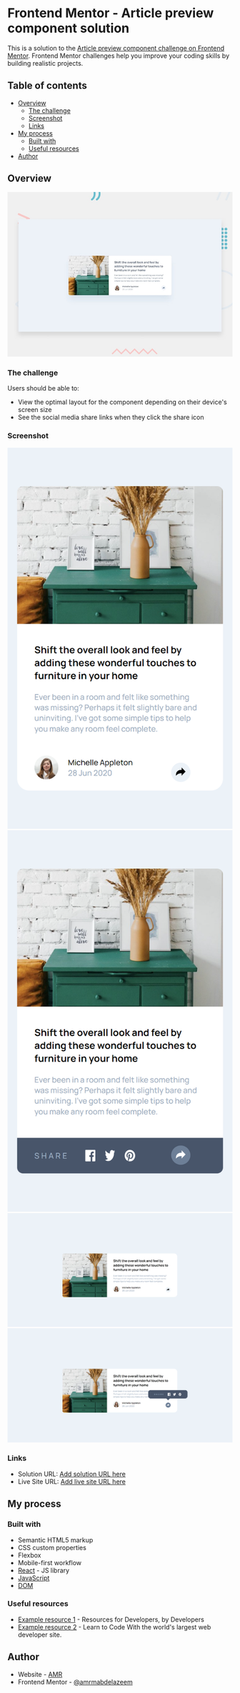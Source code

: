 # Frontend Mentor - Article preview component solution

This is a solution to the [Article preview component challenge on Frontend Mentor](https://www.frontendmentor.io/challenges/article-preview-component-dYBN_pYFT). Frontend Mentor challenges help you improve your coding skills by building realistic projects. 

## Table of contents

- [Overview](#overview)
  - [The challenge](#the-challenge)
  - [Screenshot](#screenshot)
  - [Links](#links)
- [My process](#my-process)
  - [Built with](#built-with)
  - [Useful resources](#useful-resources)
- [Author](#author)


## Overview

![Design preview for the Article preview component coding challenge](./design/desktop-preview.jpg)


### The challenge

Users should be able to:

- View the optimal layout for the component depending on their device's screen size
- See the social media share links when they click the share icon

### Screenshot

![mobile-preview](public/screenshots/mobile-preview.png)
![mobile-active](public/screenshots/mobile-active.png)
![desktop-preview](public/screenshots/desktop-preview.png)
![desktop-active](public/screenshots/desktop-active.png)

### Links

- Solution URL: [Add solution URL here](https://your-solution-url.com)
- Live Site URL: [Add live site URL here](https://your-live-site-url.com)

## My process

### Built with

- Semantic HTML5 markup
- CSS custom properties
- Flexbox
- Mobile-first workflow
- [React](https://reactjs.org/) - JS library
- [JavaScript](https://developer.mozilla.org/en-US/docs/Web/JavaScript)
- [DOM](https://www.w3schools.com/js/js_htmldom.asp)



### Useful resources

- [Example resource 1](https://developer.mozilla.org/en-US/) - Resources for Developers, by Developers
- [Example resource 2](https://www.w3schools.com/) - Learn to Code With the world's largest web developer site.

## Author

- Website - [AMR](https://github.com/amrmabdelazeem)
- Frontend Mentor - [@amrmabdelazeem](https://www.frontendmentor.io/profile/amrmabdelazeem)